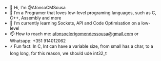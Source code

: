- 👋 Hi, I’m @AfonsoCMSousa
- 👀 I’m a Programer that loves low-level programing languages, such as C, C++, Assembly and more
- 🌱 I’m currently learning Sockets, API and Code Optimisation on a low-level
- 📫 How to reach me: afonsoclerigomendessousa@gmail.com or Whatsapp: +351 914012062
- ⚡ Fun fact: In C, Int can have a variable size, from small has a char, to a long long, for this reason, we should ude int32_t

<!---
AfonsoCMSousa/AfonsoCMSousa is a ✨ special ✨ repository because its `README.md` (this file) appears on your GitHub profile.
You can click the Preview link to take a look at your changes.
--->
